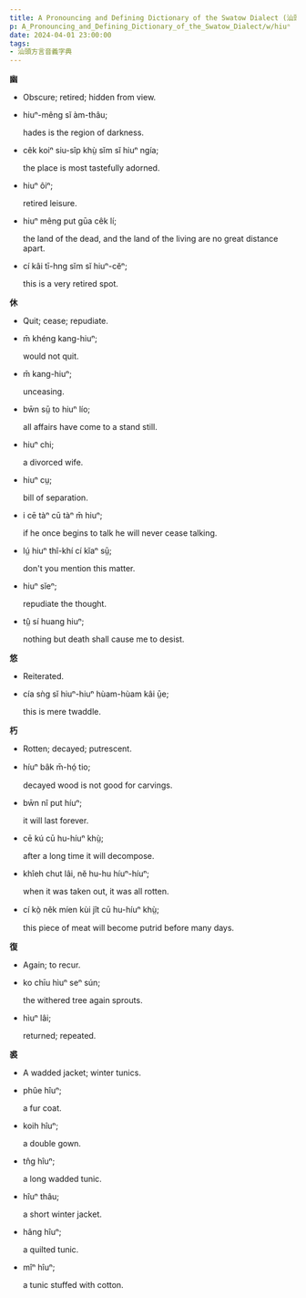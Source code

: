 ```yaml
---
title: A Pronouncing and Defining Dictionary of the Swatow Dialect (汕頭方言音義字典) / hiuⁿ
p: A_Pronouncing_and_Defining_Dictionary_of_the_Swatow_Dialect/w/hiuⁿ
date: 2024-04-01 23:00:00
tags: 
- 汕頭方言音義字典
---
```



**幽**
- Obscure; retired; hidden from view.

- hiuⁿ-mêng sĭ àm-thâu;

  hades is the region of darkness.

- cêk koiⁿ siu-sîp khṳ̀ sĭm sĭ hiuⁿ ngía;

  the place is most tastefully adorned.

- hiuⁿ ôiⁿ;

  retired leisure.

- hiuⁿ mêng put gūa cêk lí;

  the land of the dead, and the land of the living are no great distance apart.

- cí kâi tī-hng sĭm sĭ hiuⁿ-cĕⁿ;

  this is a very retired spot. 

**休**
- Quit; cease; repudiate.

- m̄ khéng kang-hiuⁿ;

  would not quit.

- m̄ kang-hiuⁿ;

  unceasing.

- bw̄n sṳ̄ to hiuⁿ lío;

  all affairs have come to a stand still.

- hiuⁿ chi;

  a divorced wife.

- hiuⁿ cṳ;

  bill of separation.

- i cē tàⁿ cū tàⁿ m̄ hiuⁿ;

  if he once begins to talk he will never cease talking.

- lṳ́ hiuⁿ thî-khí cí kĭaⁿ sṳ̄;

  don't you mention this matter.

- hiuⁿ sĭeⁿ;

  repudiate the thought.

- tṳ̂ sí huang hiuⁿ;

  nothing but death shall cause me to desist.

**悠**
- Reiterated.

- cía sǹg sĭ hiuⁿ-hiuⁿ hùam-hùam kâi ṳ̄e;

  this is mere twaddle.

**朽**
- Rotten; decayed; putrescent.

- híuⁿ bâk m̄-hó̤ tio;

  decayed wood is not good for carvings.

- bw̄n nî put híuⁿ;

  it will last forever.

- cē kú cū hu-híuⁿ khṳ̀;

  after a long time it will decompose.

- khîeh chut lâi, nĕ hu-hu híuⁿ-híuⁿ;

  when it was taken out, it was all rotten.

- cí kò̤ nêk míen kùi jît cū hu-híuⁿ khṳ̀;

  this piece of meat will become putrid before many days.

**復**
- Again; to recur.

- ko chīu hìuⁿ seⁿ sún;

  the withered tree again sprouts.

- hìuⁿ lâi;

  returned; repeated.

**裘**
- A wadded jacket; winter tunics.

- phûe hîuⁿ;

  a fur coat.

- koih hîuⁿ;

  a double gown.

- tn̂g hîuⁿ;

  a long wadded tunic.

- hîuⁿ thâu;

  a short winter jacket.

- hâng hîuⁿ;

  a quilted tunic.

- mîⁿ hîuⁿ;

  a tunic stuffed with cotton.